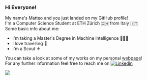 ### Hi Everyone!
My name's Matteo and you just landed on my GitHub profile! <br />
I'm a Computer Science Student at ETH Zürich 🇨🇭 from Italy 🇮🇹 <br />
Some basic info about me:
- I'm taking a Master's Degree in Machine Intelligence 🧑🏻‍🎓
- I love travelling 🛫
- I'm a Scout ⚜️

You can take a look at some of my works on my personal [webpage](https://ilboglions.github.io/)!<br />
For any further information feel free to reach me on [![Linkedin](https://img.shields.io/badge/LinkedIn-0077B5?style=for-the-badge&logo=linkedin&logoColor=white)](https://www.linkedin.com/in/matteoboglioni/)

![](https://komarev.com/ghpvc/?username=ilboglions&color=orange)


